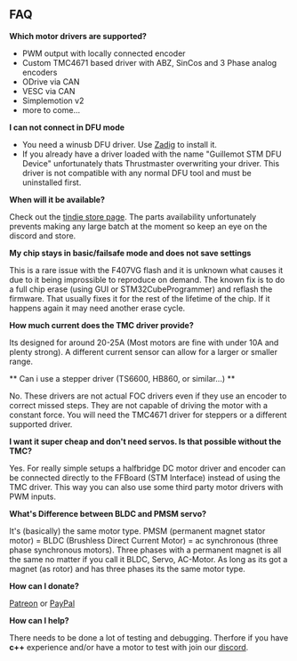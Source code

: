 ## FAQ

**Which motor drivers are supported?**

* PWM output with locally connected encoder
* Custom TMC4671 based driver with ABZ, SinCos and 3 Phase analog encoders
* ODrive via CAN
* VESC via CAN
* Simplemotion v2
* more to come...

**I can not connect in DFU mode**

* You need a winusb DFU driver. Use [Zadig](http://zadig.akeo.ie/) to install it.
* If you already have a driver loaded with the name "Guillemot STM DFU Device" unfortunately thats Thrustmaster overwriting your driver. This driver is not compatible with any normal DFU tool and must be uninstalled first.

**When will it be available?**

Check out the [tindie store page](https://www.tindie.com/stores/gigawipf/).  The parts availability unfortunately prevents making any large batch at the moment so keep an eye on the discord and store.

**My chip stays in basic/failsafe mode and does not save settings**

This is a rare issue with the F407VG flash and it is unknown what causes it due to it being improssible to reproduce on demand.
The known fix is to do a full chip erase (using GUI  or STM32CubeProgrammer) and reflash the firmware. That usually fixes it for the rest of the lifetime of the chip. If it happens again it may need another erase cycle.

**How much current does the TMC driver provide?**

Its designed for around 20-25A (Most motors are fine with under 10A and plenty strong). A different current sensor can allow for a larger or smaller range.

** Can i use a stepper driver (TS6600, HB860, or similar...) **

No. These drivers are not actual FOC drivers even if they use an encoder to correct missed steps.
They are not capable of driving the motor with a constant force. You will need the TMC4671 driver for steppers or a different supported driver.

**I want it super cheap and don't need servos. Is that possible without the TMC?**

Yes. For really simple setups a halfbridge DC motor driver and encoder can be connected directly to the FFBoard (STM Interface) instead of using the TMC driver.
This way you can also use some third party motor drivers with PWM inputs.

**What's Difference between BLDC and PMSM servo?**

It's (basically) the same motor type.
PMSM (permanent magnet stator motor) = BLDC (Brushless Direct Current Motor) = ac synchronous (three phase synchronous motors).
Three phases with a permanent magnet is all the same no matter if you call it BLDC, Servo, AC-Motor. As long as its got a magnet (as rotor) and has three phases its the same motor type.

**How can I donate?**

[Patreon](https://www.patreon.com/gigawipf) or [PayPal](http://paypal.com/cgi-bin/webscr?cmd=_s-xclick&hosted_button_id=B23BD5FGD5CH8)

**How can I help?**

There needs to be done a lot of testing and debugging. Therfore if you have **c++** experience and/or have a motor to test with join our [discord](https://discord.gg/gHtnEcP).
